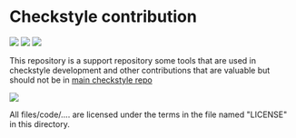 # Checkstyle contribution

[![][travis img]][travis]
[![][appveyor img]][appveyor]
[![][teamcity img]][teamcity]

This repository is a support repository some tools that are used in checkstyle
development and other contributions that are valuable but should not be in
[main checkstyle repo](https://github.com/checkstyle/checkstyle)

[![][license img]][license]

All files/code/.... are licensed under the terms in the file named "LICENSE" in this
directory.

[travis]:https://travis-ci.com/github/checkstyle/contribution/builds
[travis img]:https://api.travis-ci.com/checkstyle/contribution.svg

[appveyor]:https://ci.appveyor.com/project/checkstyle/contribution/history
[appveyor img]:https://ci.appveyor.com/api/projects/status/yelui79rde629d2a?svg=true

[license]:LICENSE
[license img]:https://img.shields.io/badge/license-GNU%20LGPL%20v2.1-blue.svg

[teamcity]:https://teamcity.jetbrains.com/viewType.html?buildTypeId=Checkstyle_ContributionIdeaInspectionsMaster
[teamcity img]:https://teamcity.jetbrains.com/app/rest/builds/buildType:(id:Checkstyle_ContributionIdeaInspectionsMaster)/statusIcon
